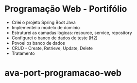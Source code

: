 # Programação Web - Portifólio

- Criei o projeto Spring Boot Java
- Implementei o modelo de domínio
- Estruturei as camadas lógicas: resource, service, repository
- Configurei o banco de dados de teste (H2)
- Povoei os banco de dados
- CRUD - Create, Retrieve, Update, Delete
- Tratamento


# ava-port-programacao-web
